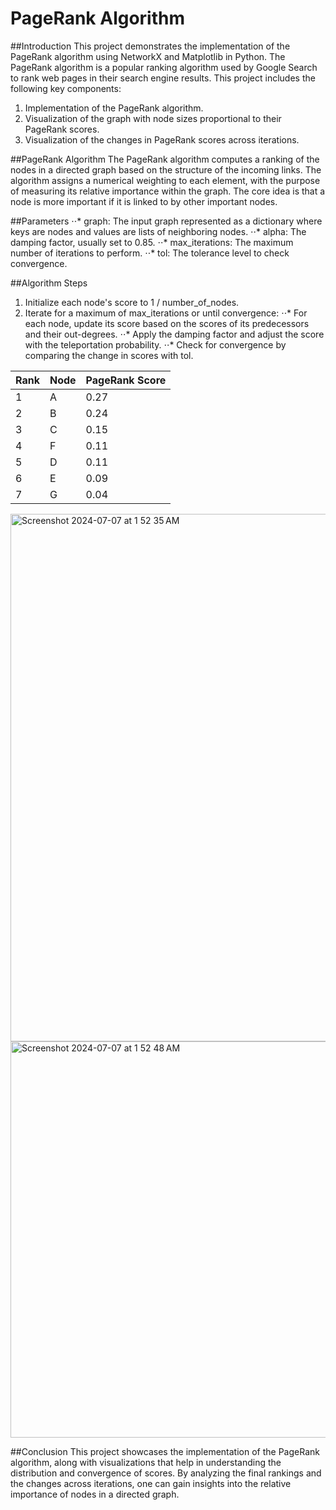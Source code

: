 # PageRank Algorithm

##Introduction
This project demonstrates the implementation of the PageRank algorithm using NetworkX and Matplotlib in Python. The PageRank algorithm is a popular ranking algorithm used by Google Search to rank web pages in their search engine results. This project includes the following key components:

1. Implementation of the PageRank algorithm.
2. Visualization of the graph with node sizes proportional to their PageRank scores.
3. Visualization of the changes in PageRank scores across iterations.
   
##PageRank Algorithm
The PageRank algorithm computes a ranking of the nodes in a directed graph based on the structure of the incoming links. The algorithm assigns a numerical weighting to each element, with the purpose of measuring its relative importance within the graph. The core idea is that a node is more important if it is linked to by other important nodes.

##Parameters
⋅⋅* graph: The input graph represented as a dictionary where keys are nodes and values are lists of neighboring nodes.
⋅⋅* alpha: The damping factor, usually set to 0.85.
⋅⋅* max_iterations: The maximum number of iterations to perform.
⋅⋅* tol: The tolerance level to check convergence.

##Algorithm Steps
1. Initialize each node's score to 1 / number_of_nodes.
2. Iterate for a maximum of max_iterations or until convergence:
   ⋅⋅* For each node, update its score based on the scores of its predecessors and their out-degrees.
   ⋅⋅* Apply the damping factor and adjust the score with the teleportation probability.
   ⋅⋅* Check for convergence by comparing the change in scores with tol.



|Rank | Node  |	PageRank Score |
|-----|-------|----------------|
| 1	  |  A	  |  0.27          |
| 2	  |  B	  |  0.24          |
| 3	  |  C	  |  0.15          |
| 4	  |  F	  |  0.11          |
| 5	  |  D	  |  0.11          |
| 6	  |  E	  |  0.09          |
| 7	  |  G	  |  0.04          |


<img width="844" alt="Screenshot 2024-07-07 at 1 52 35 AM" src="https://github.com/rogerthat-0420/PageRank-Algorithm/assets/140241681/a0400331-9aa4-4a67-a3a8-589763a225cc">

<img width="634" alt="Screenshot 2024-07-07 at 1 52 48 AM" src="https://github.com/rogerthat-0420/PageRank-Algorithm/assets/140241681/bbb9cafe-215e-40d2-89cc-93817eab9509">

##Conclusion
This project showcases the implementation of the PageRank algorithm, along with visualizations that help in understanding the distribution and convergence of scores. By analyzing the final rankings and the changes across iterations, one can gain insights into the relative importance of nodes in a directed graph.
